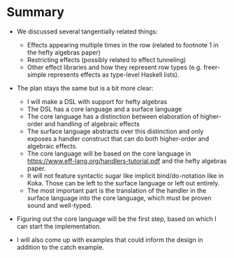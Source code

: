 # Summary 
- We discussed several tangentially related things:
  - Effects appearing multiple times in the row (related to footnote 1 in the hefty algebras paper)
  - Restricting effects (possibly related to effect tunneling)
  - Other effect libraries and how they represent row types (e.g. freer-simple represents effects as type-level Haskell lists).

- The plan stays the same but is a bit more clear:

  - I will make a DSL with support for hefty algebras
  - The DSL has a core language and a surface language
  - The core language has a distinction between elaboration of higher-order and handling of algebraic effects
  - The surface language abstracts over this distinction and only exposes a handler construct that can do both higher-order and algebraic effects.
  - The core language will be based on the core language in https://www.eff-lang.org/handlers-tutorial.pdf and the hefty algebras paper.
  - It will not feature syntactic sugar like implicit bind/do-notation like in Koka. Those can be left to the surface language or left out entirely.
  - The most important part is the translation of the handler in the surface language into the core language, which must be proven sound and well-typed.

- Figuring out the core language will be the first step, based on which I can start the implementation.
- I will also come up with examples that could inform the design in addition to the catch example.